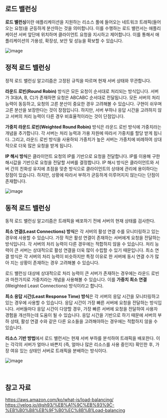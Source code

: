 ## 로드 밸런싱
**로드 밸런싱**이란 애플리케이션을 지원하는 리소스 풀에 들어오는 네트워크 트래픽(들어오는 요청)을 균등하게 분산하는 것을 의미합니다. 이를 수행하는 로드 밸런서는 애플리케이션 서버 앞단에 위치하며 클라이언트 요청을 지시하고 제어합니다. 이를 통해서 애플리케이션의 가용성, 확장성, 보안 및 성능을 확보할 수 있습니다.

![image](https://github.com/user-attachments/assets/208a8fe0-8a52-49e8-bebc-529a8257549f)


## 정적 로드 밸런싱
정적 로드 밸런싱 알고리즘은 고정된 규칙을 따르며 현재 서버 상태와 무관합니다.

**라운드 로빈(Round Robin)** 방식은 모든 요청이 순서대로 처리되는 방식입니다. 서버가 3대(A, B, C)가 존재하면 요청은 ABCABC 순서대로 전달됩니다. 모든 서버의 처리 능력이 동등하고, 요청의 고른 분산이 중요한 경우 고려해볼 수 있습니다. 구현이 쉬우며 고른 분산을 보장한다는 것이 장점입니다. 하지만, 서버 부하나 응답 시간을 고려하지 않고 서버의 처리 능력이 다른 경우 비효율적이라는 것이 단점입니다.

**가중치 라운드 로빈(Weighted Round Robin)** 방식은 라운드 로빈 방식에 가중치라는 개념을 추가합니다. 각 서버는 처리 능력과 가용 자원에 따라서 가중치를 할당 받게 됩니다. 그리고, 라운드 로빈 방식을 사용하되 가중치가 높은 서버는 가중치에 비례하여 상대적으로 더욱 많은 요청을 받게 됩니다.

**IP 해시 방식**은 클라이언트 요청의 IP를 기반으로 요청을 전달합니다. IP를 이용해 구한 해시값을 기반으로 요청을 전달할 서버를 결정합니다. IP 해시 방식은 클라이언트와 서버 간의 친화성 유지에 초점을 맞춘 방식으로 클라이언트의 상태에 관리에 용이하다는 장점이 있습니다. 하지만, 상황에 따라서 부하가 균등하게 이루어지지 않는다는 단점이 존재합니다.

![image](https://github.com/user-attachments/assets/8a2c82d0-cd7c-47c5-bff7-30f95000b123)

## 동적 로드 밸런싱
동적 로드 밸런싱 알고리즘은 트래픽을 배포하기 전에 서버의 현재 상태를 검사한다.

**최소 연결(Least Connections) 방식**은 각 서버의 활성 연결 수를 모니터링하고 있는 경우에 사용할 수 있습니다. 가장 적은 활성 연결이 존재하는 서버에게 요청을 전달하는 방식입니다. 각 서버의 처리 능력이 다른 경우에는 적합하지 않을 수 있습니다. 처리 능력이 큰 서버는 상대적으로 활성 연결을 더욱 많이 수립할 수 있기 때문입니다. 최소 연결 방식은 각 서버의 처리 능력이 비슷하지만 특정 이유로 한 서버에 동시 연결 수가 많아 지는 상황이 존재하는 경우 고려해볼 수 있습니다.

로드 밸런싱 대상에 상대적으로 처리 능력이 큰 서버가 존재하는 경우에는 라운드 로빈과 마찬가지로 가중치라는 개념을 사용해볼 수 있습니다. 이를 **가중치 최소 연결**(Weighted Least Connections) 방식이라고 합니다.

**최소 응답 시간(Least Response Time) 방식**은 각 서버의 응답 시간을 모니터링하고 있는 경우에 사용할 수 있습니다. 응답 시간이 가장 빠른 서버에 요청을 전달하는 방식입니다. 서버들마다 응답 시간이 다양할 경우, 가장 빠른 서버에 요청을 전달하여 사용자 경험을 개선하는데 도움이 될 수 있습니다. 응답 시간을 기반으로 하기 때문에 서버의 부하 상태, 활성 연결 수와 같은 다른 요소들을 고려해야하는 경우에는 적합하지 않을 수 있습니다.

**리소스 기반 방법**에서 로드 밸런서는 현재 서버 부하를 분석하여 트래픽을 배포한다. 이는 각각의 서버가 얼마나 바쁜지 (즉, 얼마나 많은 리소스를 사용 중인지) 확인한 후, 가장 여유 있는 상태인 서버로 트래픽을 분배하는 방식이다.

![image](https://github.com/user-attachments/assets/2018b820-6f90-406b-a3c3-67a85367f54e)



<br>

## 참고 자료
https://aws.amazon.com/ko/what-is/load-balancing/
https://velog.io/@sh93/%EB%A1%9C%EB%93%9C-%EB%B0%B8%EB%9F%B0%EC%8B%B1Load-balancing
